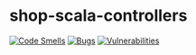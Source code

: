 # shop-scala-controllers

[![Code Smells](https://sonarcloud.io/api/project_badges/measure?project=arkadiuszmichno_shop-scala-controllers&metric=code_smells)](https://sonarcloud.io/dashboard?id=arkadiuszmichno_shop-scala-controllers)
[![Bugs](https://sonarcloud.io/api/project_badges/measure?project=arkadiuszmichno_shop-scala-controllers&metric=bugs)](https://sonarcloud.io/dashboard?id=arkadiuszmichno_shop-scala-controllers)
[![Vulnerabilities](https://sonarcloud.io/api/project_badges/measure?project=arkadiuszmichno_shop-scala-controllers&metric=vulnerabilities)](https://sonarcloud.io/dashboard?id=arkadiuszmichno_shop-scala-controllers)
